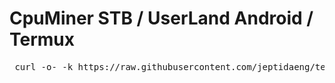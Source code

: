 # CpuMiner STB / UserLand Android / Termux #
<pre> curl -o- -k https://raw.githubusercontent.com/jeptidaeng/termux-miner/main/install.sh | bash </pre>
